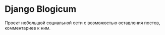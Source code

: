 # Django Blogicum
Проект небольшой социальной сети с возможостью оставления постов, комментариев к ним.
